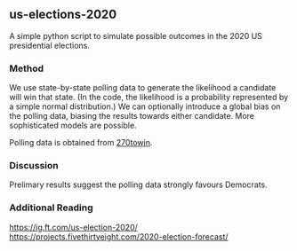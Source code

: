 ## us-elections-2020 ##

A simple python script to simulate possible outcomes in the 2020 US presidential elections.

### Method ###

We use state-by-state polling data to generate the likelihood a candidate will win that state. (In the code, the likelihood is a probability represented by a simple normal distribution.) We can optionally introduce a global bias on the polling data, biasing the results towards either candidate. More sophisticated models are possible.


Polling data is obtained from [270towin](https://www.270towin.com/2020-polls-biden-trump/).

### Discussion ###
Prelimary results suggest the polling data strongly favours Democrats.

### Additional Reading ###
https://ig.ft.com/us-election-2020/
https://projects.fivethirtyeight.com/2020-election-forecast/
